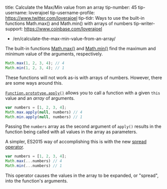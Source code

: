 

title: Calculate the Max/Min value from an array
tip-number: 45
tip-username: loverajoel
tip-username-profile: https://www.twitter.com/loverajoel
tip-tldr: Ways to use the built-in functions Math.max() and Math.min() with arrays of numbers
tip-writer-support: https://www.coinbase.com/loverajoel


  - /en/calculate-the-max-min-value-from-an-array/



The built-in functions [Math.max()](https://developer.mozilla.org/en-US/docs/Web/JavaScript/Reference/Global_Objects/Math/max) and [Math.min()](https://developer.mozilla.org/en-US/docs/Web/JavaScript/Reference/Global_Objects/Math/min) find the maximum and minimum value of the arguments, respectively.

```js
Math.max(1, 2, 3, 4); // 4
Math.min(1, 2, 3, 4); // 1
```

These functions will not work as-is with arrays of numbers. However, there are some ways around this.

[`Function.prototype.apply()`](https://developer.mozilla.org/en-US/docs/Web/JavaScript/Reference/Global_Objects/Function/apply) allows you to call a function with a given `this` value and an _array_ of arguments.

```js
var numbers = [1, 2, 3, 4];
Math.max.apply(null, numbers) // 4
Math.min.apply(null, numbers) // 1
```

Passing the `numbers` array as the second argument of `apply()` results in the function being called with all values in the array as parameters.

A simpler, ES2015 way of accomplishing this is with the new [spread operator](https://developer.mozilla.org/en-US/docs/Web/JavaScript/Reference/Operators/Spread_operator).

```js
var numbers = [1, 2, 3, 4];
Math.max(...numbers) // 4
Math.min(...numbers) // 1
```

This operator causes the values in the array to be expanded, or "spread", into the function's arguments.
